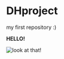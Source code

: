 # DHproject
my first repository :)

**HELLO!**

![look at that!](https://vcdn.bergfex.at/images/resized/4f/7fa2dec884c6404f_01af5eb58b0bb028@2x.jpg)
